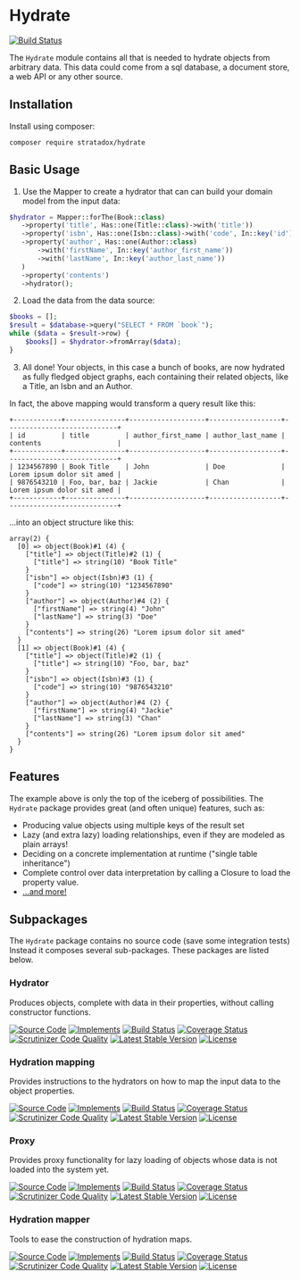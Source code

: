 # Hydrate

[![Build Status](https://travis-ci.org/Stratadox/Hydrate.svg?branch=master)](https://travis-ci.org/Stratadox/Hydrate)

The `Hydrate` module contains all that is needed to hydrate objects from 
arbitrary data. This data could come from a sql database, a document store, a 
web API or any other source.

## Installation

Install using composer:

`composer require stratadox/hydrate`

## Basic Usage

1. Use the Mapper to create a hydrator that can can build your domain model from
the input data:

```php
$hydrator = Mapper::forThe(Book::class)
   ->property('title', Has::one(Title::class)->with('title'))
   ->property('isbn', Has::one(Isbn::class)->with('code', In::key('id'))
   ->property('author', Has::one(Author::class)
       ->with('firstName', In::key('author_first_name'))
       ->with('lastName', In::key('author_last_name'))
   )
   ->property('contents')
   ->hydrator();
```

2. Load the data from the data source:
```php
$books = [];
$result = $database->query("SELECT * FROM `book`");
while ($data = $result->row) {
    $books[] = $hydrator->fromArray($data);
}
```

3. All done! Your objects, in this case a bunch of books, are now hydrated as 
fully fledged object graphs, each containing their related objects, like a 
Title, an Isbn and an Author.

In fact, the above mapping would transform a query result like this:
```
+------------+---------------+-------------------+------------------+----------------------------+
| id         | title         | author_first_name | author_last_name | contents                   |
+------------+---------------+-------------------+------------------+----------------------------+
| 1234567890 | Book Title    | John              | Doe              | Lorem ipsum dolor sit amed |
| 9876543210 | Foo, bar, baz | Jackie            | Chan             | Lorem ipsum dolor sit amed |
+------------+---------------+-------------------+------------------+----------------------------+
```

...into an object structure like this:

```
array(2) {
  [0] => object(Book)#1 (4) {
    ["title"] => object(Title)#2 (1) {
      ["title"] => string(10) "Book Title"
    }
    ["isbn"] => object(Isbn)#3 (1) {
      ["code"] => string(10) "1234567890"
    }
    ["author"] => object(Author)#4 (2) {
      ["firstName"] => string(4) "John"
      ["lastName"] => string(3) "Doe"
    }
    ["contents"] => string(26) "Lorem ipsum dolor sit amed"
  }
  [1] => object(Book)#1 (4) {
    ["title"] => object(Title)#2 (1) {
      ["title"] => string(10) "Foo, bar, baz"
    }
    ["isbn"] => object(Isbn)#3 (1) {
      ["code"] => string(10) "9876543210"
    }
    ["author"] => object(Author)#4 (2) {
      ["firstName"] => string(4) "Jackie"
      ["lastName"] => string(3) "Chan"
    }
    ["contents"] => string(26) "Lorem ipsum dolor sit amed"
  }
}

```

## Features

The example above is only the top of the iceberg of possibilities. The `Hydrate` 
package provides great (and often unique) features, such as:
* Producing value objects using multiple keys of the result set
* Lazy (and extra lazy) loading relationships, even if they are modeled as plain 
arrays!
* Deciding on a concrete implementation at runtime ("single table inheritance")
* Complete control over data interpretation by calling a Closure to load the 
property value.
* [...and more!](documentation/README.md)

## Subpackages
The `Hydrate` package contains no source code (save some integration tests)
Instead it composes several sub-packages. These packages are listed below.

### Hydrator
Produces objects, complete with data in their properties, without calling constructor functions.

[![Source Code](https://img.shields.io/badge/source-github-blue.svg)](https://github.com/Stratadox/Hydrator)
[![Implements](https://img.shields.io/badge/interfaces-github-blue.svg)](https://github.com/Stratadox/HydratorContracts)
[![Build Status](https://travis-ci.org/Stratadox/Hydrator.svg?branch=master)](https://travis-ci.org/Stratadox/Hydrator)
[![Coverage Status](https://coveralls.io/repos/github/Stratadox/Hydrator/badge.svg?branch=master)](https://coveralls.io/github/Stratadox/Hydrator?branch=master)
[![Scrutinizer Code Quality](https://scrutinizer-ci.com/g/Stratadox/Hydrator/badges/quality-score.png?b=master)](https://scrutinizer-ci.com/g/Stratadox/Hydrator/?branch=master)
[![Latest Stable Version](https://poser.pugx.org/stratadox/hydrator/v/stable)](https://packagist.org/packages/stratadox/hydrator)
[![License](https://poser.pugx.org/stratadox/hydrator/license)](https://packagist.org/packages/stratadox/hydrator)

### Hydration mapping
Provides instructions to the hydrators on how to map the input data to the object properties.

[![Source Code](https://img.shields.io/badge/source-github-blue.svg)](https://github.com/Stratadox/HydrationMapping)
[![Implements](https://img.shields.io/badge/interfaces-github-blue.svg)](https://github.com/Stratadox/HydrationMappingContracts)
[![Build Status](https://travis-ci.org/Stratadox/HydrationMapping.svg?branch=master)](https://travis-ci.org/Stratadox/HydrationMapping)
[![Coverage Status](https://coveralls.io/repos/github/Stratadox/HydrationMapping/badge.svg?branch=master)](https://coveralls.io/github/Stratadox/HydrationMapping?branch=master)
[![Scrutinizer Code Quality](https://scrutinizer-ci.com/g/Stratadox/HydrationMapping/badges/quality-score.png?b=master)](https://scrutinizer-ci.com/g/Stratadox/HydrationMapping/?branch=master)
[![Latest Stable Version](https://poser.pugx.org/stratadox/hydration-mapping/v/stable)](https://packagist.org/packages/stratadox/hydration-mapping)
[![License](https://poser.pugx.org/stratadox/hydration-mapping/license)](https://packagist.org/packages/stratadox/hydration-mapping)

### Proxy
Provides proxy functionality for lazy loading of objects whose data is not loaded into the system yet.

[![Source Code](https://img.shields.io/badge/source-github-blue.svg)](https://github.com/Stratadox/Proxy)
[![Implements](https://img.shields.io/badge/interfaces-github-blue.svg)](https://github.com/Stratadox/ProxyContracts)
[![Build Status](https://travis-ci.org/Stratadox/Proxy.svg?branch=master)](https://travis-ci.org/Stratadox/Proxy)
[![Coverage Status](https://coveralls.io/repos/github/Stratadox/Proxy/badge.svg?branch=master)](https://coveralls.io/github/Stratadox/Proxy?branch=master)
[![Scrutinizer Code Quality](https://scrutinizer-ci.com/g/Stratadox/Proxy/badges/quality-score.png?b=master)](https://scrutinizer-ci.com/g/Stratadox/Proxy/?branch=master)
[![Latest Stable Version](https://poser.pugx.org/stratadox/proxy/v/stable)](https://packagist.org/packages/stratadox/proxy)
[![License](https://poser.pugx.org/stratadox/proxy/license)](https://packagist.org/packages/stratadox/proxy)

### Hydration mapper
Tools to ease the construction of hydration maps.

[![Source Code](https://img.shields.io/badge/source-github-blue.svg)](https://github.com/Stratadox/HydrationMapper)
[![Implements](https://img.shields.io/badge/interfaces-github-blue.svg)](https://github.com/Stratadox/HydrationMapperContracts)
[![Build Status](https://travis-ci.org/Stratadox/HydrationMapper.svg?branch=master)](https://travis-ci.org/Stratadox/HydrationMapper)
[![Coverage Status](https://coveralls.io/repos/github/Stratadox/HydrationMapper/badge.svg?branch=master)](https://coveralls.io/github/Stratadox/HydrationMapper?branch=master)
[![Scrutinizer Code Quality](https://scrutinizer-ci.com/g/Stratadox/HydrationMapper/badges/quality-score.png?b=master)](https://scrutinizer-ci.com/g/Stratadox/HydrationMapper/?branch=master)
[![Latest Stable Version](https://poser.pugx.org/stratadox/hydration-mapper/v/stable)](https://packagist.org/packages/stratadox/hydration-mapper)
[![License](https://poser.pugx.org/stratadox/hydration-mapper/license)](https://packagist.org/packages/stratadox/hydration-mapper)
